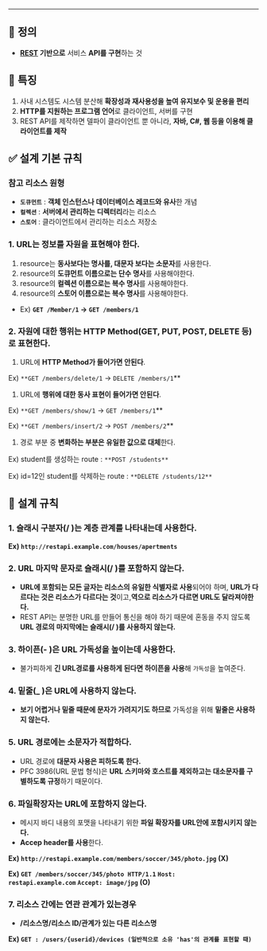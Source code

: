 ---

## 📌 정의

- **[REST](REST.md) 기반으로** 서비스 **API를 구현**하는 것

## 📁 특징

1. 사내 시스템도 시스템 분산해 **확장성과 재사용성을 높여 유지보수 및 운용을 편리**
2. **HTTP를 지원하는 프로그램 언어**로 클라이언트, 서버를 구현
3. REST API를 제작하면 델파이 클라이언트 뿐 아니라, **자바, C#, 웹 등을 이용해 클라이언트를 제작**

## ✅ 설계 기본 규칙

### 참고 리소스 원형

- **`도큐먼트`** : **객체 인스턴스나 데이터베이스 레코드와 유사**한 개념
- **`컬렉션`** : **서버에서 관리하는 디렉터리**라는 리소스
- **`스토어`** : 클라이언트에서 관리하는 리소스 저장소

### 1. URL는 정보를 자원을 표현해야 한다.

1. resource는 **동사보다는 명사를, 대문자 보다는 소문자**를 사용한다.
2. resource의 **도큐먼트 이름으로는 단수 명사**를 사용해야한다.
3. resource의 **컬렉션 이름으로는 복수 명사**를 사용해야한다.
4. resource의 **스토어 이름으로는 복수 명사**를 사용해야한다.
- Ex) **`GET /Member/1` → `GET /members/1`**

### 2. 자원에 대한 행위는 HTTP Method(GET, PUT, POST, DELETE 등)로 표현한다.

1. URL에 **HTTP Method가 들어가면 안된다**.

Ex) `**GET /members/delete/1` → `DELETE /members/1`**

1. URL에 **행위에 대한 동사 표현이 들어가면 안된다**.

Ex) `**GET /members/show/1` → `GET /members/1`**

Ex) `**GET /members/insert/2` → `POST /members/2`**

1. 경로 부분 중 **변화하는 부분은 유일한 값으로 대체**한다.

Ex) student를 생성하는 route : `**POST /students**`

Ex) id=12인 student를 삭제하는 route : `**DELETE /students/12**`

## 🧩 설계 규칙

### 1. **슬래시 구분자(/ )는 계층 관계를 나타내는데 사용한다.**

**Ex) `http://restapi.example.com/houses/apertments`**

### **2. URL 마지막 문자로 슬래시(/ )를 포함하지 않는다.**

- **URL에 포함되는 모든 글자는 리소스의 유일한 식별자로 사용**되어야 하며, **URL가 다르다는 것은 리소스가 다르다는 것**이고,**역으로 리소스가 다르면 URL도 달라져야한다.**
- REST API는 분명한 URL를 만들어 통신을 해야 하기 때문에 혼동을 주지 않도록 **URL 경로의 마지막에는 슬래시(/ )를 사용하지 않는다.**

### **3. 하이픈(- )은 URL 가독성을 높이는데 사용한다.**

- 불가피하게 **긴 URL경로를 사용하게 된다면 하이픈을 사용**해 `가독성`을 높여준다.

### **4. 밑줄(_ )은 URL에 사용하지 않는다.**

- **보기 어렵거나 밑줄 때문에 문자가 가려지기도 하므로** 가독성을 위해 **밑줄은 사용하지 않는다.**

### **5. URL 경로에는 소문자가 적합하다.**

- URL 경로에 **대문자 사용은 피하도록 한다.**
- PFC 3986(URL 문법 형식)은 **URL 스키마와 호스트를 제외하고는 대소문자를 구별하도록 규정**하기 때문이다.

### **6. 파일확장자는 URL에 포함하지 않는다.**

- 메시지 바디 내용의 포맷을 나타내기 위한 **파일 확장자를 URL안에 포함시키지 않는다.**
- **Accep header를 사용**한다.

**Ex) `http://restapi.example.com/members/soccer/345/photo.jpg` (X)**

**Ex) `GET /members/soccer/345/photo HTTP/1.1` `Host: restapi.example.com` `Accept: image/jpg` (O)**

### **7. 리소스 간에는 연관 관계가 있는경우**

- **/리소스명/리소스 ID/관계가 있는 다른 리소스명**

**Ex) `GET : /users/{userid}/devices (일반적으로 소유 'has'의 관계를 표현할 때)`**
